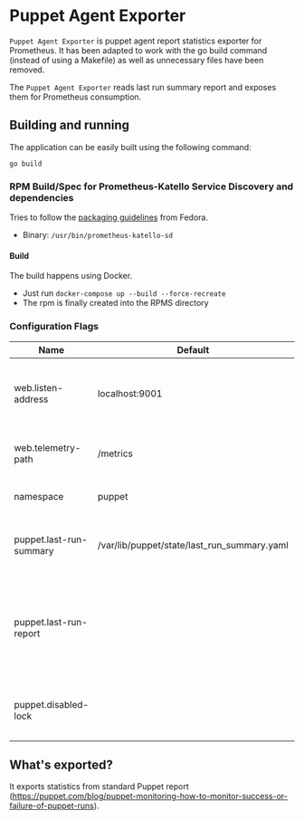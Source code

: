 # Puppet Agent Exporter

`Puppet Agent Exporter` is puppet agent report statistics exporter for Prometheus. It has been adapted to work with the go build command (instead of using a Makefile) as well as unnecessary files have been removed.

The `Puppet Agent Exporter` reads last run summary report and exposes them for Prometheus consumption.

## Building and running

The application can be easily built using the following command:

```
go build
```

### RPM Build/Spec for Prometheus-Katello Service Discovery and dependencies

Tries to follow the [packaging guidelines](https://fedoraproject.org/wiki/Packaging:Guidelines) from Fedora.

* Binary: `/usr/bin/prometheus-katello-sd`

#### Build

The build happens using Docker.

- Just run ```docker-compose up --build --force-recreate```
- The rpm is finally created into the RPMS directory

### Configuration Flags

Name                    | Default                                     | Description
----------------------- | ------------------------------------------- | -----------
web.listen-address      | localhost:9001                              | Address on which to expose metrics and web interface.
web.telemetry-path      | /metrics                                    | Path under which to expose metrics.
namespace               | puppet                                      | The namespace of metrics.
puppet.last-run-summary | /var/lib/puppet/state/last_run_summary.yaml | Path to the puppet's last run summary report.
puppet.last-run-report  |                                             | Path to the puppet's last run full report - need only if you want to get info from full report.
puppet.disabled-lock    |                                             | Path to the puppet's agent disabled lock-file.

## What's exported?
It exports statistics from standard Puppet report (https://puppet.com/blog/puppet-monitoring-how-to-monitor-success-or-failure-of-puppet-runs).
